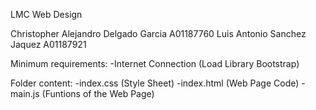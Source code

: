 LMC Web Design

Christopher Alejandro Delgado Garcia    A01187760
Luis Antonio Sanchez Jaquez             A01187921

Minimum requirements:
    -Internet Connection (Load Library Bootstrap)

Folder content:
    -index.css (Style Sheet)
    -index.html (Web Page Code)
    -main.js (Funtions of the Web Page)





